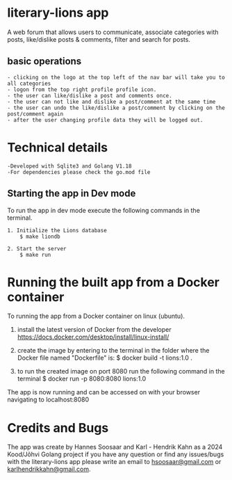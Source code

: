 # literary-lions app

A web forum that allows users to communicate, associate categories with posts, like/dislike posts & comments, filter and search for posts.

## basic operations

    - clicking on the logo at the top left of the nav bar will take you to all categories
    - logon from the top right profile profile icon.
    - the user can like/dislike a post and comments once.
    - the user can not like and dislike a post/comment at the same time
    - the user can undo the like/dislike a post/comment by clicking on the post/comment again
    - after the user changing profile data they will be logged out.

# Technical details

    -Developed with Sqlite3 and Golang V1.18
    -For dependencies please check the go.mod file

## Starting the app in Dev mode

  To run the app in dev mode execute the following commands in the terminal.

    1. Initialize the Lions database
        $ make liondb

    2. Start the server
        $ make run 

# Running the built app from a Docker container

To running the app from a Docker container on linux (ubuntu).

  1. install the latest version of Docker from the developer https://docs.docker.com/desktop/install/linux-install/

  2. create the image by entering to the terminal in the folder where the Docker file named "Dockerfile" is:
        $ docker build -t lions:1.0 .

  3. to run the created image on port 8080 run the following command in the terminal
     $  docker run -p 8080:8080 lions:1.0

The app is now running and can be accessed on with your browser navigating to localhost:8080

# Credits and Bugs

The app was create by Hannes Soosaar and  Karl - Hendrik Kahn as a 2024 Kood/Jõhvi Golang project if you have any question or find any issues/bugs with the literary-lions app please write an email to
hsoosaar@gmail.com or karlhendrikkahn@gmail.com.